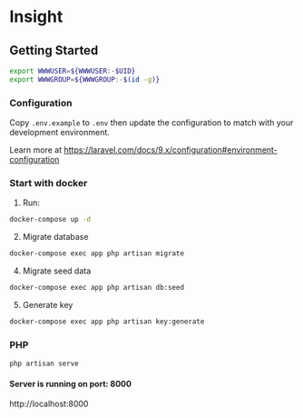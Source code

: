 # Insight

## Getting Started

```bash
export WWWUSER=${WWWUSER:-$UID}
export WWWGROUP=${WWWGROUP:-$(id -g)}
```

### Configuration

Copy `.env.example` to `.env` then update the configuration to match with your development environment.

Learn more at https://laravel.com/docs/9.x/configuration#environment-configuration

### Start with docker

1. Run:

```bash
docker-compose up -d
```

2. Migrate database

```bash
docker-compose exec app php artisan migrate
```

4. Migrate seed data

```bash
docker-compose exec app php artisan db:seed
```

5. Generate key

```bash
docker-compose exec app php artisan key:generate
```

### PHP

```shell
php artisan serve
```

#### Server is running on port: 8000

http://localhost:8000
